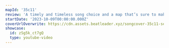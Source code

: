 ```yaml
---
mapId: '35c11'
review: 'A timely and timeless song choice and a map that’s sure to make you dance!  The fun rhythms and patterns, great use but not overuse of chains and arcs, nice v3 lightshow in the Lizzo environment ,and  dancey,accessible lowers make this map shine!'
startDate: '2023-10-09T00:00:00.000Z'
coverUrlOverwrite: https://cdn.assets.beatleader.xyz/songcover-35c11-september.png
showcase:
  id: zSg5k_ct7gQ
  type: youtube-video
---
```

